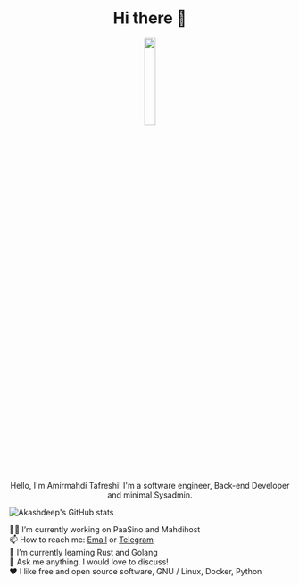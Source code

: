 <h1 align="center">Hi there 👋</h1>
<p align="center">
  <img width="20%" src="https://github.com/mr-tafreshi/mr-tafreshi/blob/master/dd1b75fb884d613a4d7a5ddea7036d495d15225e.png" />
</p>
<p align="center">Hello, I'm Amirmahdi Tafreshi! I'm a software engineer, Back-end Developer and minimal Sysadmin.</p>
<p align="justify">
  <img src="https://github-readme-stats.vercel.app/api?username=t0xic0der&show_icons=true" alt="Akashdeep's GitHub stats"></img>
</p>
<p>
👨‍💻 I’m currently working on PaaSino and Mahdihost<br>
📫 How to reach me: <a href="mailto:a.tafreshi440@gmail.com">Email</a> or <a href="https://t.me/amirmahdi_tafreshi">Telegram</a><br>
🌱 I’m currently learning Rust and Golang<br>
💬 Ask me anything. I would love to discuss!<br>
❤️ I like free and open source software, GNU / Linux, Docker, Python
</p>
